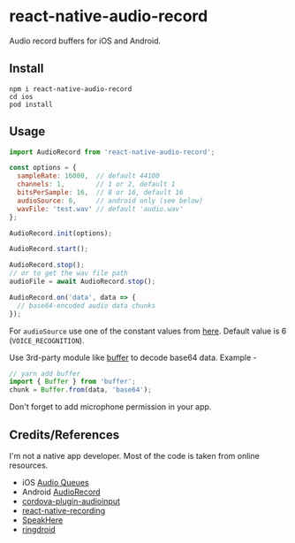
# react-native-audio-record
Audio record buffers for iOS and Android.

## Install
```
npm i react-native-audio-record
cd ios
pod install
```


## Usage
```js
import AudioRecord from 'react-native-audio-record';

const options = {
  sampleRate: 16000,  // default 44100
  channels: 1,        // 1 or 2, default 1
  bitsPerSample: 16,  // 8 or 16, default 16
  audioSource: 6,     // android only (see below)
  wavFile: 'test.wav' // default 'audio.wav'
};

AudioRecord.init(options);

AudioRecord.start();

AudioRecord.stop();
// or to get the wav file path
audioFile = await AudioRecord.stop();

AudioRecord.on('data', data => {
  // base64-encoded audio data chunks
});
```

For `audioSource` use one of the constant values from [here](https://developer.android.com/reference/android/media/MediaRecorder.AudioSource). Default value is 6 (`VOICE_RECOGNITION`).

Use 3rd-party module like [buffer](https://www.npmjs.com/package/buffer) to decode base64 data. Example -
```js
// yarn add buffer
import { Buffer } from 'buffer';
chunk = Buffer.from(data, 'base64');
```
Don't forget to add microphone permission in your app.

## Credits/References
I'm not a native app developer. Most of the code is taken from online resources.
- iOS [Audio Queues](https://developer.apple.com/library/content/documentation/MusicAudio/Conceptual/AudioQueueProgrammingGuide)
- Android [AudioRecord](https://developer.android.com/reference/android/media/AudioRecord.html)
- [cordova-plugin-audioinput](https://github.com/edimuj/cordova-plugin-audioinput)
- [react-native-recording](https://github.com/qiuxiang/react-native-recording)
- [SpeakHere](https://github.com/shaojiankui/SpeakHere)
- [ringdroid](https://github.com/google/ringdroid)
